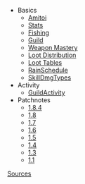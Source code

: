 <!-- _sidebar.md -->

- Basics
    - [Amitoi](LootTables/Amitoi)
    - [Stats](calc/stats)
    - [Fishing](calc/fishing)
    - [Guild](calc/guild)
    - [Weapon Mastery](calc/wmastery)
    - [Loot Distribution](calc/lootdist)
    - [Loot Tables](LootTables/Item_drop)
    - [RainSchedule](calc/rain)
    - [SkillDmgTypes](calc/dmgType)
- Activity
    - [GuildActivity](activity/guild)
- Patchnotes
    - [1.8.4](patchnotes/1.8.4)
    - [1.8](patchnotes/1.8)
    - [1.7](patchnotes/1.7)
    - [1.6](patchnotes/1.6)
    - [1.5](patchnotes/1.5)
    - [1.4](patchnotes/1.4)
    - [1.3](patchnotes/1.3)
    - [1.1](patchnotes/1.1)

[Sources](sources)